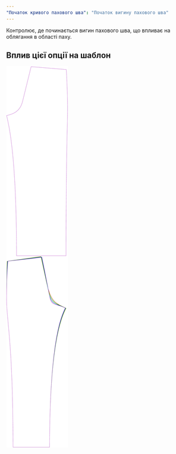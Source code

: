 ```yaml
---
"Початок кривого пахового шва": "Початок вигину пахового шва"
---
```


Контролює, де починається вигин пахового шва, що впливає на облягання в області паху.

## Вплив цієї опції на шаблон

![На цьому зображенні показано вплив цієї опції шляхом накладання декількох варіантів, які мають різне значення для цієї опції](titan_crotchseamcurvestart_sample.svg "Вплив цієї опції на шаблон")
